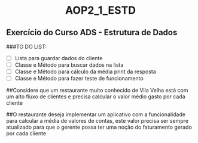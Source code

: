 <h1 align="center">AOP2_1_ESTD</h1>

## Exercício do Curso ADS - Estrutura de Dados


###TO DO LIST:
- [ ] Lista para guardar dados do cliente
- [ ] Classe e Método para buscar dados na lista
- [ ] Classe e Método para cálculo da média print da resposta
- [ ] Classe e Método para fazer teste de funcionamento

##Considere que um restaurante muito conhecido de Vila Velha está com um alto fluxo de clientes e precisa calcular o valor médio gasto por cada cliente

##O restaurante deseja implementar um aplicativo com a funcionalidade para calcular a média de valores de contas, este valor precisa ser sempre atualizado para que o gerente possa ter uma noção do faturamento gerado por cada cliente


